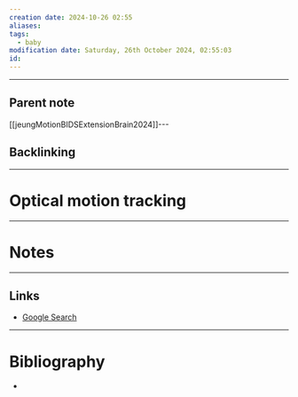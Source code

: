 ```yaml
---
creation date: 2024-10-26 02:55
aliases: 
tags:
  - baby
modification date: Saturday, 26th October 2024, 02:55:03
id:
---
```

---

## Parent note
[[jeungMotionBIDSExtensionBrain2024]]---
## Backlinking


---
# Optical motion tracking


---
# Notes


---
## Links
- [Google Search](https://www.google.com/search?q=Optical+motion+tracking)

---
# Bibliography
+ 